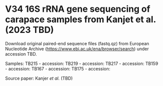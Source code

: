 # V34 16S rRNA gene sequencing of carapace samples from Kanjet et al. (2023 TBD)
  Download original paired-end sequence files (fastq.qz) from European Nucleotide Archive (https://www.ebi.ac.uk/ena/browser/search) under accession TBD.

 Samples: 
 TB215 - accession: 
 TB219 - accession: 
 TB217 - accession: 
 TB159 - accession: 
 TB167 - accession: 
 TB175 - accession: 

 Source paper: Kanjer *et al.* (TBD)